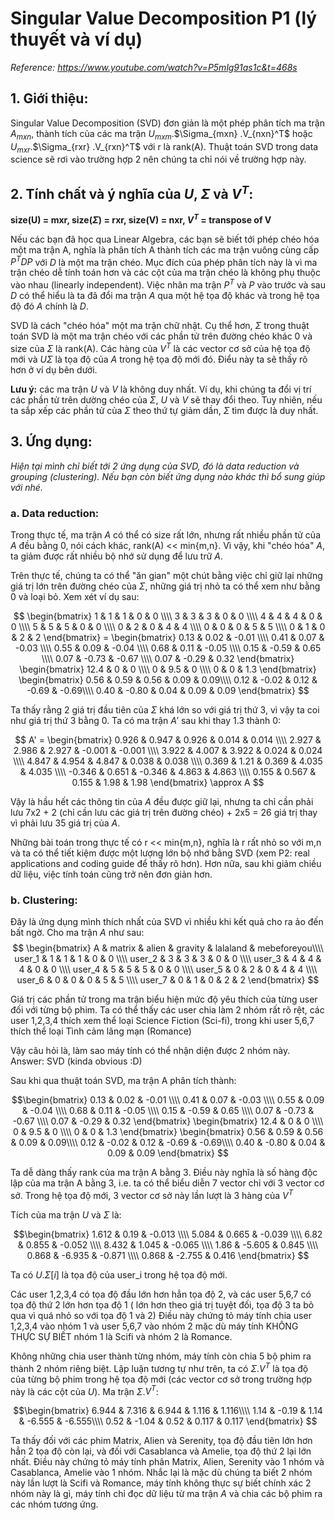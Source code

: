 <vue-mathjax></vue-mathjax>

# Singular Value Decomposition P1 <span class="tex2jax_ignore">(</span>lý thuyết và ví dụ<span class="tex2jax_ignore">)</span>

*Reference: https://www.youtube.com/watch?v=P5mlg91as1c&t=468s*

## 1. Giới thiệu:

Singular Value Decomposition <span class="tex2jax_ignore">(</span>SVD<span class="tex2jax_ignore">)</span> đơn giản là một phép phân tích ma trận $A_{mxn}$, thành tích của các ma trận $U_{mxm}$.$\Sigma_{mxn}
$.$V_{nxn}^T$ hoặc $U_{mxr}$.$\Sigma_{rxr}
$.$V_{rxn}^T$ với r là rank<span class="tex2jax_ignore">(</span>A<span class="tex2jax_ignore">)</span>. Thuật toán SVD trong data science sẽ rơi vào trường hợp 2 nên chúng ta chỉ nói về trường hợp này. 

## 2. Tính chất và ý nghĩa của $U$, $\Sigma$ và $V^T$:

**size<span class="tex2jax_ignore">(</span>U<span class="tex2jax_ignore">)</span> = mxr, size<span class="tex2jax_ignore">(</span>$\Sigma$<span class="tex2jax_ignore">)</span> = rxr, size<span class="tex2jax_ignore">(</span>V<span class="tex2jax_ignore">)</span> = nxr, $V^T$ = transpose of V**

Nếu các bạn đã học qua Linear Algebra, các bạn sẽ biết tới phép chéo hóa một ma trận A, nghĩa là phân tích A thành tích các ma trận vuông cùng cấp $P^TDP$ với $D$ là một ma trận chéo. Mục đích của phép phân tích này là vì ma trận chéo dễ tính toán hơn và các cột của ma trận chéo là không phụ thuộc vào nhau <span class="tex2jax_ignore">(</span>linearly independent<span class="tex2jax_ignore">)</span>. Việc nhân ma trận $P^T$ và $P$ vào trước và sau $D$ có thể hiểu là ta đã đổi ma trận $A$ qua một hệ tọa độ khác và trong hệ tọa độ đó $A$ chính là $D$.


SVD là cách "chéo hóa" một ma trận chữ nhật. Cụ thể hơn, $\Sigma$ trong thuật toán SVD là một ma trận chéo với các phần tử trên đường chéo khác 0 và size của $\Sigma$ là rank<span class="tex2jax_ignore">(</span>A<span class="tex2jax_ignore">)</span>.  Các hàng của $V^T$ là các vector cơ sở của hệ tọa độ mới và $U\Sigma$ là tọa độ của $A$ trong hệ tọa độ mới đó. Điểu này ta sẽ thấy rõ hơn ở ví dụ bên dưới.

**Lưu ý:** các ma trận $U$ và $V$ là không duy nhất. Ví dụ, khi chúng ta đổi vị trí các phần tử trên dường chéo của $\Sigma$, $U$ và $V$ sẽ thay đổi theo. Tuy nhiên, nếu ta sắp xếp các phần tử của $\Sigma$ theo thứ tự giảm dần, $\Sigma$ tìm được là duy nhất.

## 3. Ứng dụng: 

*Hiện tại mình chỉ biết tới 2 ứng dụng của SVD, đó là data reduction và grouping <span class="tex2jax_ignore">(</span>clustering<span class="tex2jax_ignore">)</span>. Nếu bạn còn biết ứng dụng nào khác thì bổ sung giúp với nhé.*

### a. Data reduction:

Trong thực tế, ma trận $A$ có thể có size rất lớn, nhưng rất nhiều phần tử của $A$ đều bằng 0, nói cách khác, rank<span class="tex2jax_ignore">(</span>A<span class="tex2jax_ignore">)</span> << min{m,n}. Vì vậy, khi "chéo hóa" $A$, ta giảm được rất nhiều bộ nhớ sử dụng để lưu trữ $A$.

Trên thực tế, chúng ta có thể "ăn gian" một chút bằng việc chỉ giữ lại những giá trị lớn trên đường chéo của $\Sigma$, những giá trị nhỏ ta có thể xem như bằng 0 và loại bỏ. Xem xét ví dụ sau:

$$ \begin{bmatrix}  
1 & 1 & 1 & 0 & 0 \\\\
3 & 3 & 3 & 0 & 0 \\\\
4 & 4 & 4 & 0 & 0 \\\\
5 & 5 & 5 & 0 & 0 \\\\
0 & 2 & 0 & 4 & 4 \\\\
0 & 0 & 0 & 5 & 5 \\\\
0 & 1 & 0 & 2 & 2 
\end{bmatrix} = \begin{bmatrix}  
0.13 & 0.02 & -0.01 \\\\
0.41 & 0.07 & -0.03 \\\\
0.55 & 0.09 & -0.04 \\\\
0.68 & 0.11 & -0.05 \\\\
0.15 & -0.59 & 0.65 \\\\
0.07 & -0.73 & -0.67 \\\\
0.07 & -0.29 & 0.32 
\end{bmatrix} \begin{bmatrix}
12.4 & 0 & 0 \\\\
0 & 9.5 & 0 \\\\
0 & 0 & 1.3 
\end{bmatrix} \begin{bmatrix}  
0.56 & 0.59 & 0.56 & 0.09 & 0.09\\\\
0.12 & -0.02 & 0.12 & -0.69 & -0.69\\\\
0.40 & -0.80 & 0.04 & 0.09 & 0.09
\end{bmatrix} $$

Ta thấy rằng 2 giá trị đầu tiên của $\Sigma$ khá lớn so với giá trị thứ 3, vì vậy ta coi như giá trị thứ 3 bằng 0. Ta có ma trận $A'$ sau khi thay 1.3 thành 0:

$$ A' = \begin{bmatrix}
0.926 & 0.947 & 0.926 & 0.014 & 0.014 \\\\  
2.927 & 2.986 & 2.927 & -0.001 & -0.001 \\\\ 
3.922 & 4.007 & 3.922 & 0.024 & 0.024 \\\\
4.847 & 4.954 & 4.847 & 0.038 & 0.038 \\\\ 
0.369 & 1.21 & 0.369 & 4.035 & 4.035 \\\\ 
-0.346 & 0.651 & -0.346 & 4.863 & 4.863 \\\\ 
0.155 & 0.567 & 0.155 & 1.98 & 1.98 
\end{bmatrix} \approx A
$$

Vậy là hầu hết các thông tin của $A$ đều được giữ lại, nhưng ta chỉ cần phải lưu 7x2 + 2  <span class="tex2jax_ignore">(</span>chỉ cần lưu các giá trị trên đường chéo<span class="tex2jax_ignore">)</span> + 2x5 = 26 giá trị thay vì phải lưu 35 giá trị của $A$.

Những bài toán trong thực tế có r << min{m,n}, nghĩa là r rất nhỏ so với m,n và ta có thể tiết kiệm được một lượng lớn bộ nhớ bằng SVD  <span class="tex2jax_ignore">(</span>xem P2: real applications and coding guide để thấy rõ hơn<span class="tex2jax_ignore">)</span>. Hơn nữa, sau khi giảm chiều dữ liệu, việc tính toán cũng trở nên đơn giản hơn.

### b. Clustering:

Đây là ứng dụng mình thích nhất của SVD vì nhiều khi kết quả cho ra ảo đến bất ngờ. Cho ma trận $A$ như sau:
$$ \begin{bmatrix}
A & matrix & alien & gravity & lalaland & mebeforeyou\\\\  
user_1 & 1 & 1 & 1 & 0 & 0 \\\\
user_2 & 3 & 3 & 3 & 0 & 0 \\\\
user_3 & 4 & 4 & 4 & 0 & 0 \\\\
user_4 & 5 & 5 & 5 & 0 & 0 \\\\
user_5 & 0 & 2 & 0 & 4 & 4 \\\\
user_6 & 0 & 0 & 0 & 5 & 5 \\\\
user_7 & 0 & 1 & 0 & 2 & 2 
\end{bmatrix} $$

Giá trị các phần tử trong ma trận biểu hiện mức độ yêu thích của từng user đối với từng bộ phim. Ta có thể thấy các user chia làm 2 nhóm rất rõ rệt, các user 1,2,3,4 thích xem thể loại Science Fiction <span class="tex2jax_ignore">(</span>Sci-fi<span class="tex2jax_ignore">)</span>, trong khi user 5,6,7 thích thể loại Tình cảm lãng mạn <span class="tex2jax_ignore">(</span>Romance<span class="tex2jax_ignore">)</span>

Vậy câu hỏi là, làm sao máy tính có thể nhận diện được 2 nhóm này. Answer: SVD <span class="tex2jax_ignore">(</span>kinda obvious :D<span class="tex2jax_ignore">)</span>

Sau khi qua thuật toán SVD, ma trận A phân tích thành:

$$\begin{bmatrix}  
0.13 & 0.02 & -0.01 \\\\
0.41 & 0.07 & -0.03 \\\\
0.55 & 0.09 & -0.04 \\\\
0.68 & 0.11 & -0.05 \\\\
0.15 & -0.59 & 0.65 \\\\
0.07 & -0.73 & -0.67 \\\\
0.07 & -0.29 & 0.32 
\end{bmatrix} \begin{bmatrix}
12.4 & 0 & 0 \\\\
0 & 9.5 & 0 \\\\
0 & 0 & 1.3 
\end{bmatrix} \begin{bmatrix}  
0.56 & 0.59 & 0.56 & 0.09 & 0.09\\\\
0.12 & -0.02 & 0.12 & -0.69 & -0.69\\\\
0.40 & -0.80 & 0.04 & 0.09 & 0.09
\end{bmatrix} $$

Ta dễ dàng thấy rank của ma trận A bằng 3. Điều này nghĩa là số hàng độc lập của ma trận A bằng 3, i.e. ta có thể biểu diễn 7 vector chỉ với 3 vector cơ sở. Trong hệ tọa độ mới, 3 vector cơ sở này lần lượt là 3 hàng của $V^T$

Tích của ma trận $U$ và $\Sigma$ là:

$$\begin{bmatrix}  
1.612 & 0.19 & -0.013 \\\\
5.084 & 0.665 & -0.039 \\\\
6.82 & 0.855 & -0.052 \\\\
8.432 & 1.045 & -0.065 \\\\
1.86 & -5.605 & 0.845 \\\\
0.868 & -6.935 & -0.871 \\\\
0.868 & -2.755 & 0.416 
\end{bmatrix}
$$

Ta có $U$.$\Sigma[i]$ là tọa độ của user_i trong hệ tọa độ mới.

Các user 1,2,3,4 có tọa độ đầu lớn hơn hẳn tọa độ 2, và các user 5,6,7 có tọa độ thứ 2 lớn hơn tọa độ 1 <span class="tex2jax_ignore">(</span> lớn hơn theo giá trị tuyệt đối, tọa độ 3 ta bỏ qua vì quá nhỏ so với tọa độ 1 và 2<span class="tex2jax_ignore">)</span> Điều này chứng tỏ máy tính chia user 1,2,3,4 vào nhóm 1 và user 5,6,7 vào nhóm 2 mặc dù máy tính KHÔNG THỰC SỰ BIẾT nhóm 1 là Scifi và nhóm 2 là Romance.

Không những chia user thành từng nhóm, máy tính còn chia 5 bộ phim ra thành 2 nhóm riêng biệt. Lập luận tương tự như trên, ta có $\Sigma$.$V^T$ là tọa độ của từng bộ phim trong hệ tọa độ mới <span class="tex2jax_ignore">(</span>các vector cơ sở trong trường hợp này là các cột của $U$<span class="tex2jax_ignore">)</span>. Ma trận $\Sigma$.$V^T$:

$$\begin{bmatrix}  
6.944 & 7.316 & 6.944 & 1.116 & 1.116\\\\
1.14 & -0.19 & 1.14 & -6.555 & -6.555\\\\
0.52 & -1.04 & 0.52 & 0.117 & 0.117
\end{bmatrix} $$


Ta thấy đối với các phim Matrix, Alien và Serenity, tọa độ đầu tiên lớn hơn hẳn 2 tọa độ còn lại, và đối với Casablanca và Amelie, tọa độ thứ 2 lại lớn nhất. Điều này chứng tỏ máy tính phân Matrix, Alien, Serenity vào 1 nhóm và Casablanca, Amelie vào 1 nhóm. Nhắc lại là mặc dù chúng ta biết 2 nhóm này lần lượt là Scifi và Romance, máy tính không thực sự biết chính xác 2 nhóm này là gì, máy tính chỉ đọc dữ liệu từ ma trận $A$ và chia các bộ phim ra các nhóm tương ứng.



<br/>
<br/>
